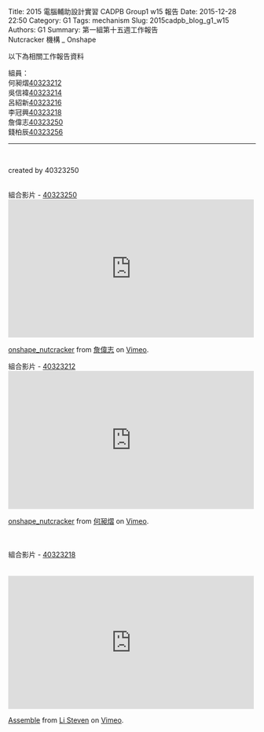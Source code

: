 Title: 2015 電腦輔助設計實習 CADPB Group1 w15 報告
Date: 2015-12-28 22:50
Category: G1
Tags: mechanism
Slug: 2015cadpb_blog_g1_w15
Authors: G1
Summary: 第一組第十五週工作報告<br />Nutcracker 機構 _ Onshape

以下為相關工作報告資料

組員：
<br>
何昶熠<a href='user/40323212/'>40323212</a>
<br>
吳信褘<a href='user/40323214/'>40323214</a>
<br>
呂紹新<a href='user/40323216/'>40323216</a>
<br>
李冠興<a href='user/40323218/'>40323218</a>
<br>
詹偉志<a href='user/40323250/'>40323250</a>
<br>
錢柏辰<a href='user/40323256/'>40323256</a>
<br>
<hr>
<br>
<p>created by 40323250</p>
<script src="https://embed.github.com/view/3d/2015fallhw/2015fallcadpb/gh-pages/user/40323250/part/nutcracker.stl"width="300"height="300"></script>
<br>
組合影片 - <a href='user/40323250/'>40323250</a>
<br>
<iframe src="https://player.vimeo.com/video/150171592" width="500" height="281" frameborder="0" webkitallowfullscreen mozallowfullscreen allowfullscreen></iframe>
<p><a href="https://vimeo.com/150171592">onshape_nutcracker</a> from <a href="https://vimeo.com/user44918931">詹偉志</a> on <a href="https://vimeo.com">Vimeo</a>.</p>
組合影片 - <a href='user/40323212/'>40323212</a>
<br>
<iframe src="https://player.vimeo.com/video/150401077" width="500" height="281" frameborder="0" webkitallowfullscreen mozallowfullscreen allowfullscreen></iframe> <p><a href="https://vimeo.com/150401077">onshape_nutcracker</a> from <a href="https://vimeo.com/user33034021">何昶熠</a> on <a href="https://vimeo.com">Vimeo</a>.</p>
<br>
<br>
組合影片 - <a href='user/40323218/'>40323218</a>
<br>
<script src="https://embed.github.com/view/3d/2015fallhw/2015fallcadpb/user/40323218/assemble.stl"width="300"height="300"></script>
<br>
<br>
<iframe src="https://player.vimeo.com/video/150885854" width="500" height="271" frameborder="0" webkitallowfullscreen mozallowfullscreen allowfullscreen></iframe> <p><a href="https://vimeo.com/150885854">Assemble</a> from <a href="https://vimeo.com/user44943624">Li Steven</a> on <a href="https://vimeo.com">Vimeo</a>.</p>